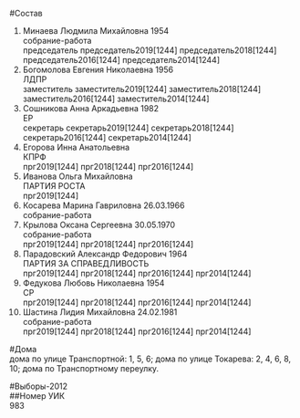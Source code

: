 #Состав  
1. Минаева Людмила Михайловна 1954  
    собрание-работа  
    председатель председатель2019[1244] председатель2018[1244] председатель2016[1244] председатель2014[1244]  
2. Богомолова Евгения Николаевна 1956  
    ЛДПР  
    заместитель заместитель2019[1244] заместитель2018[1244] заместитель2016[1244] заместитель2014[1244]  
3. Сошникова Анна Аркадьевна 1982  
    ЕР  
    секретарь секретарь2019[1244] секретарь2018[1244] секретарь2016[1244] секретарь2014[1244]  
4. Егорова Инна Анатольевна  
    КПРФ  
    прг2019[1244] прг2018[1244] прг2016[1244]  
5. Иванова Ольга Михайловна  
    ПАРТИЯ РОСТА  
    прг2019[1244]  
6. Косарева Марина Гавриловна 26.03.1966  
    собрание-работа  
7. Крылова Оксана Сергеевна 30.05.1970  
    собрание-работа  
    прг2019[1244] прг2018[1244] прг2016[1244]  
8. Парадовский Александр Федорович 1964  
    ПАРТИЯ ЗА СПРАВЕДЛИВОСТЬ  
    прг2019[1244] прг2018[1244] прг2016[1244] прг2014[1244]  
9. Федукова Любовь Николаевна 1954  
    СР  
    прг2019[1244] прг2018[1244] прг2016[1244] прг2014[1244]  
10. Шастина Лидия Михайловна 24.02.1981  
    собрание-работа  
    прг2019[1244] прг2018[1244] прг2016[1244] прг2014[1244]  
  
#Дома  
дома по улице Транспортной: 1, 5, 6; дома по улице Токарева: 2, 4, 6, 8, 10; дома по Транспортному переулку.  
  
#Выборы-2012  
##Номер УИК  
983  
